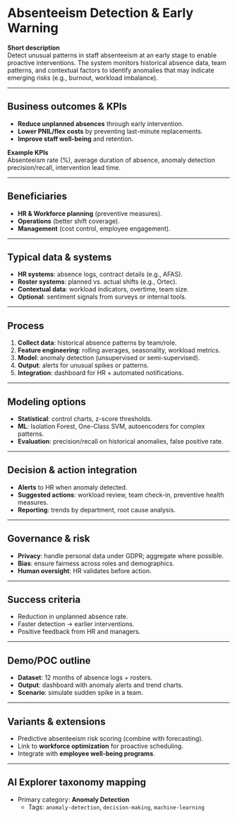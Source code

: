 # Absenteeism Detection & Early Warning

**Short description**  
Detect unusual patterns in staff absenteeism at an early stage to enable proactive interventions. The system monitors historical absence data, team patterns, and contextual factors to identify anomalies that may indicate emerging risks (e.g., burnout, workload imbalance).

---

## Business outcomes & KPIs
- **Reduce unplanned absences** through early intervention.
- **Lower PNIL/flex costs** by preventing last-minute replacements.
- **Improve staff well-being** and retention.

**Example KPIs**  
Absenteeism rate (%), average duration of absence, anomaly detection precision/recall, intervention lead time.

---

## Beneficiaries
- **HR & Workforce planning** (preventive measures).
- **Operations** (better shift coverage).
- **Management** (cost control, employee engagement).

---

## Typical data & systems
- **HR systems**: absence logs, contract details (e.g., AFAS).
- **Roster systems**: planned vs. actual shifts (e.g., Ortec).
- **Contextual data**: workload indicators, overtime, team size.
- **Optional**: sentiment signals from surveys or internal tools.

---

## Process
1. **Collect data**: historical absence patterns by team/role.
2. **Feature engineering**: rolling averages, seasonality, workload metrics.
3. **Model**: anomaly detection (unsupervised or semi-supervised).
4. **Output**: alerts for unusual spikes or patterns.
5. **Integration**: dashboard for HR + automated notifications.

---

## Modeling options
- **Statistical**: control charts, z-score thresholds.
- **ML**: Isolation Forest, One-Class SVM, autoencoders for complex patterns.
- **Evaluation**: precision/recall on historical anomalies, false positive rate.

---

## Decision & action integration
- **Alerts** to HR when anomaly detected.
- **Suggested actions**: workload review, team check-in, preventive health measures.
- **Reporting**: trends by department, root cause analysis.

---

## Governance & risk
- **Privacy**: handle personal data under GDPR; aggregate where possible.
- **Bias**: ensure fairness across roles and demographics.
- **Human oversight**: HR validates before action.

---

## Success criteria
- Reduction in unplanned absence rate.
- Faster detection → earlier interventions.
- Positive feedback from HR and managers.

---

## Demo/POC outline
- **Dataset**: 12 months of absence logs + rosters.
- **Output**: dashboard with anomaly alerts and trend charts.
- **Scenario**: simulate sudden spike in a team.

---

## Variants & extensions
- Predictive absenteeism risk scoring (combine with forecasting).
- Link to **workforce optimization** for proactive scheduling.
- Integrate with **employee well-being programs**.

---

## AI Explorer taxonomy mapping
- Primary category: **Anomaly Detection**  
  - Tags: `anomaly-detection`, `decision-making`, `machine-learning`
